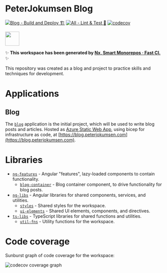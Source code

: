 # PeterJokumsen Blog

[![Blog - Build and Deploy 🏗️](https://github.com/peterjokumsen/peterjokumsen-nx-workspace/actions/workflows/blog-build-deploy.yml/badge.svg?branch=main)](https://github.com/peterjokumsen/peterjokumsen-nx-workspace/actions/workflows/blog-build-deploy.yml) [![All - Lint & Test 🧪](https://github.com/peterjokumsen/peterjokumsen-nx-workspace/actions/workflows/all-ci.yml/badge.svg?branch=main)](https://github.com/peterjokumsen/peterjokumsen-nx-workspace/actions/workflows/all-ci.yml) [![codecov](https://codecov.io/gh/peterjokumsen/peterjokumsen-nx-workspace/graph/badge.svg?token=0QX0KNI1R4)](https://codecov.io/gh/peterjokumsen/peterjokumsen-nx-workspace)

<a alt="Nx logo" href="https://nx.dev" target="_blank" rel="noreferrer"><img src="https://raw.githubusercontent.com/nrwl/nx/master/images/nx-logo.png" width="45"></a>

✨ **This workspace has been generated by [Nx, Smart Monorepos · Fast CI.](https://nx.dev)** ✨

This repository was created as a blog and project to practice skills and techniques for development.

# Applications

## Blog

The [`blog`](./apps/blog) application is the initial project, which will be used to write blog posts and articles. Hosted as [Azure Static Web App](https://docs.microsoft.com/en-us/azure/static-web-apps/overview), using bicep for infrastructure as code, at [https://blog.peterjokumsen.com](https://blog.peterjokumsen.com).

# Libraries

- [`ng-features`](./ng-features/README.md) - Angular "features", lazy-loaded components to contain functionality.
  - [`blog-container`](./ng-features/blog-container/README.md) - Blog container component, to drive functionality for blog posts.
- [`ng-libs`](./ng-libs/README.md) - Angular libraries for shared components, services, and utilities.
  - [`styles`](./ng-libs/styles/README.md) - Shared styles for the workspace.
  - [`ui-elements`](./ng-libs/ui-elements/README.md) - Shared UI elements, components, and directives.
- [`ts-libs`](./ts-libs/README.md) - TypeScript libraries for shared functions and utilities.
  - [`util-fns`](./ts-libs/util-fns/README.md) - Utility functions for the workspace.

# Code coverage

Sunburst graph of code coverage for the workspace:

![codecov coverage graph](https://codecov.io/gh/peterjokumsen/peterjokumsen-nx-workspace/graphs/sunburst.svg?token=0QX0KNI1R4)
